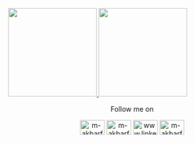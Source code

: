 <a href="https://github.com/m-akbarfauzi">
  <img height="180em" src="https://github-readme-stats-eight-theta.vercel.app/api?username=m-akbarfauzi&show_icons=true&theme=algolia&include_all_commits=true&count_private=true"/>
  <img height="180em" src="https://github-readme-stats-eight-theta.vercel.app/api/top-langs/?username=m-akbarfauzi&layout=compact&langs_count=8&theme=algolia"/>
</a>
<p align="center">Follow me on</p>
<p align="center">
<a href="https://facebook.com/m.akbarfz" target="_blank"><img align="center" src="https://raw.githubusercontent.com/rahuldkjain/github-profile-readme-generator/master/src/images/icons/Social/facebook.svg" alt="m-akbarfauzi" height="30" width="50" /></a> 
<a href="https://instagram.com/m_akbarfauzi" target="_blank"><img align="center" src="https://raw.githubusercontent.com/rahuldkjain/github-profile-readme-generator/master/src/images/icons/Social/instagram.svg" alt="m-akbarfauzi" height="30" width="50" /></a>
<a href="https://www.linkedin.com/in/m-akbarfauzi/" target="_blank"><img align="center" src="https://raw.githubusercontent.com/rahuldkjain/github-profile-readme-generator/master/src/images/icons/Social/linked-in-alt.svg" alt="www.linkedin.com/in/m-akbarfauzi" height="30" width="50" /></a>
<a href="https://youtube.com/MuhammadAkbarFauzii" target="_blank"><img align="center" src="https://raw.githubusercontent.com/rahuldkjain/github-profile-readme-generator/master/src/images/icons/Social/youtube.svg" alt="m-akbarfauzi" height="30" width="50" /></a> 
</p>
